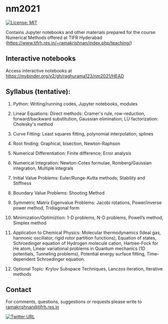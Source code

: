 # nm2021

[![License: MIT](https://img.shields.io/badge/License-MIT-yellow.svg)](https://opensource.org/licenses/MIT)

Contains Jupyter notebooks and other materials prepared for the course Numerical Methods offered at TIFR Hyderabad (https://www.tifrh.res.in/~ramakrishnan/index.php/teaching/)

## Interactive notebooks
Access interactive notebooks at https://mybinder.org/v2/gh/raghurama123/nm2021/HEAD

## Syllabus (tentative): 

1. Python: Writing/running codes, Jupyter notebooks, modules

2. Linear Equations: Direct methods: Cramer's rule, row-reduction, forward/backward substitution, Gaussian elimination; LU factorization: Cholesky's method

3. Curve Fitting: Least squares fitting, polynomial interpolation, splines

4. Root finding: Graphical, bisection, Newton-Raphson

5. Numerical Differentiation: Finite difference; Error analysis

6. Numerical Integration: Newton-Cotes formulae, Romberg/Gaussian integration, Multiple integrals

7. Initial Value Problems: Euler/Runge-Kutta methods; Stability and Stiffness

8. Boundary Value Problems: Shooting Method

9. Symmetric Matrix Eigenvalue Problems: Jacobi rotations, Power/inverse power method, Tridiagonal form

10. Minimization/Optimiztion: 1-D problems, N-D problems, Powell’s method, Simplex method

11. Application to Chemical Physics: Molecular thermodynamics (Ideal gas, harmonic oscillator, rigid rotor partition functions), Equation of states, Schroedinger equation of Hydrogen molecule cation, Hartree-Fock for He atom, Linear variational problems in Quantum mechanics (1D potentials, Tunneling problems), Potential energy surface fitting, Time-dependent Schroedinger equation. 

12. Optional Topic: Krylov Subspace Techniques, Lanczos iteration, Iterative methods

## Contact
For comments, questions, suggestions or requests please write to ramakrishnan@tifrh.res.in 

[![Twitter URL](https://img.shields.io/twitter/url/https/twitter.com/raghurama123.svg?style=social&label=Follow%20%40raghurama123)](https://twitter.com/raghurama123)
